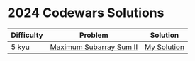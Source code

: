 # 2024 Codewars Solutions

| Difficulty | Problem | Solution |
| ---------- | ------- | -------- |
| 5 kyu      | [Maximum Subarray Sum II](https://www.codewars.com/kata/56e3cbb5a28956899400073f) | [My Solution](Maximum_Subarray_Sum_II.py) |
